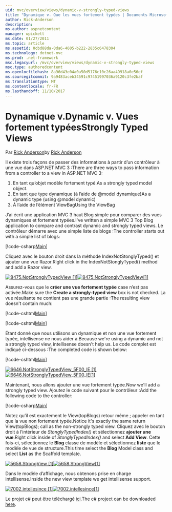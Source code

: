 ```yaml
---
uid: mvc/overview/views/dynamic-v-strongly-typed-views
title: "Dynamique v. Que les vues fortement typées | Documents Microsoft"
author: Rick-Anderson
description: 
ms.author: aspnetcontent
manager: wpickett
ms.date: 01/27/2011
ms.topic: article
ms.assetid: 0cbd88da-0da6-4605-b222-2835c6478304
ms.technology: dotnet-mvc
ms.prod: .net-framework
msc.legacyurl: /mvc/overview/views/dynamic-v-strongly-typed-views
msc.type: authoredcontent
ms.openlocfilehash: 8a96d43e04a0a50d5176c10c26aa49918a0e56ef
ms.sourcegitcommit: 9a9483aceb34591c97451997036a9120c3fe2baf
ms.translationtype: MT
ms.contentlocale: fr-FR
ms.lasthandoff: 11/10/2017
---
```

<a name="dynamic-v-strongly-typed-views"></a><span data-ttu-id="55a09-103">Dynamique v.</span><span class="sxs-lookup"><span data-stu-id="55a09-103">Dynamic v.</span></span> <span data-ttu-id="55a09-104">Vues fortement typées</span><span class="sxs-lookup"><span data-stu-id="55a09-104">Strongly Typed Views</span></span>
====================
<span data-ttu-id="55a09-105">Par [Rick Anderson](https://github.com/Rick-Anderson)</span><span class="sxs-lookup"><span data-stu-id="55a09-105">by [Rick Anderson](https://github.com/Rick-Anderson)</span></span>

<span data-ttu-id="55a09-106">Il existe trois façons de passer des informations à partir d’un contrôleur à une vue dans ASP.NET MVC 3 :</span><span class="sxs-lookup"><span data-stu-id="55a09-106">There are three ways to pass information from a controller to a view in ASP.NET MVC 3:</span></span>

1. <span data-ttu-id="55a09-107">En tant qu’objet modèle fortement typé.</span><span class="sxs-lookup"><span data-stu-id="55a09-107">As a strongly typed model object.</span></span>
2. <span data-ttu-id="55a09-108">En tant que type dynamique (à l’aide de @model dynamique)</span><span class="sxs-lookup"><span data-stu-id="55a09-108">As a dynamic type (using @model dynamic)</span></span>
3. <span data-ttu-id="55a09-109">À l’aide de l’élément ViewBag</span><span class="sxs-lookup"><span data-stu-id="55a09-109">Using the ViewBag</span></span>

<span data-ttu-id="55a09-110">J’ai écrit une application MVC 3 haut Blog simple pour comparer des vues dynamiques et fortement typées.</span><span class="sxs-lookup"><span data-stu-id="55a09-110">I've written a simple MVC 3 Top Blog application to compare and contrast dynamic and strongly typed views.</span></span> <span data-ttu-id="55a09-111">Le contrôleur démarre avec une simple liste de blogs :</span><span class="sxs-lookup"><span data-stu-id="55a09-111">The controller starts out with a simple list of blogs:</span></span>

[!code-csharp[Main](dynamic-v-strongly-typed-views/samples/sample1.cs)]

<span data-ttu-id="55a09-112">Cliquez avec le bouton droit dans la méthode IndexNotStonglyTyped() et ajouter une vue Razor.</span><span class="sxs-lookup"><span data-stu-id="55a09-112">Right click in the IndexNotStonglyTyped() method and add a Razor view.</span></span>

<span data-ttu-id="55a09-113">[![8475.NotStronglyTypedView [1]](dynamic-v-strongly-typed-views/_static/image2.png)](dynamic-v-strongly-typed-views/_static/image1.png)</span><span class="sxs-lookup"><span data-stu-id="55a09-113">[![8475.NotStronglyTypedView[1]](dynamic-v-strongly-typed-views/_static/image2.png)](dynamic-v-strongly-typed-views/_static/image1.png)</span></span>

<span data-ttu-id="55a09-114">Assurez-vous que le **créer une vue fortement typée** case n’est pas activée.</span><span class="sxs-lookup"><span data-stu-id="55a09-114">Make sure the **Create a strongly-typed view** box is not checked.</span></span> <span data-ttu-id="55a09-115">La vue résultante ne contient pas une grande partie :</span><span class="sxs-lookup"><span data-stu-id="55a09-115">The resulting view doesn't contain much:</span></span>

[!code-cshtml[Main](dynamic-v-strongly-typed-views/samples/sample2.cshtml)]

[!code-cshtml[Main](dynamic-v-strongly-typed-views/samples/sample3.cshtml)]

<span data-ttu-id="55a09-116">Étant donné que nous utilisons un dynamique et non une vue fortement typée, intellisense ne nous aider à.</span><span class="sxs-lookup"><span data-stu-id="55a09-116">Because we're using a dynamic and not a strongly typed view, intellisense doesn't help us.</span></span> <span data-ttu-id="55a09-117">Le code complet est indiqué ci-dessous :</span><span class="sxs-lookup"><span data-stu-id="55a09-117">The completed code is shown below:</span></span>

[!code-cshtml[Main](dynamic-v-strongly-typed-views/samples/sample4.cshtml)]

<span data-ttu-id="55a09-118">[![6646.NotStronglyTypedView_5F00_IE [1]](dynamic-v-strongly-typed-views/_static/image4.png)](dynamic-v-strongly-typed-views/_static/image3.png)</span><span class="sxs-lookup"><span data-stu-id="55a09-118">[![6646.NotStronglyTypedView_5F00_IE[1]](dynamic-v-strongly-typed-views/_static/image4.png)](dynamic-v-strongly-typed-views/_static/image3.png)</span></span>

<span data-ttu-id="55a09-119">Maintenant, nous allons ajouter une vue fortement typée.</span><span class="sxs-lookup"><span data-stu-id="55a09-119">Now we'll add a strongly typed view.</span></span> <span data-ttu-id="55a09-120">Ajoutez le code suivant pour le contrôleur :</span><span class="sxs-lookup"><span data-stu-id="55a09-120">Add the following code to the controller:</span></span>

[!code-csharp[Main](dynamic-v-strongly-typed-views/samples/sample5.cs)]


<span data-ttu-id="55a09-121">Notez qu’il est exactement le View(topBlogs) retour même ; appeler en tant que la vue non fortement typée.</span><span class="sxs-lookup"><span data-stu-id="55a09-121">Notice it's exactly the same return View(topBlogs); call as the non-strongly typed view.</span></span> <span data-ttu-id="55a09-122">Cliquez avec le bouton droit à l’intérieur de *StonglyTypedIndex()* et sélectionnez **ajouter une vue**.</span><span class="sxs-lookup"><span data-stu-id="55a09-122">Right click inside of *StonglyTypedIndex()* and select **Add View**.</span></span> <span data-ttu-id="55a09-123">Cette fois-ci, sélectionnez le **Blog** classe de modèle et sélectionnez **liste** que le modèle de vue de structure.</span><span class="sxs-lookup"><span data-stu-id="55a09-123">This time select the **Blog** Model class and select **List** as the Scaffold template.</span></span>

<span data-ttu-id="55a09-124">[![5658.StrongView [1]](dynamic-v-strongly-typed-views/_static/image6.png)](dynamic-v-strongly-typed-views/_static/image5.png)</span><span class="sxs-lookup"><span data-stu-id="55a09-124">[![5658.StrongView[1]](dynamic-v-strongly-typed-views/_static/image6.png)](dynamic-v-strongly-typed-views/_static/image5.png)</span></span>

<span data-ttu-id="55a09-125">Dans le modèle d’affichage, nous obtenons prise en charge intellisense.</span><span class="sxs-lookup"><span data-stu-id="55a09-125">Inside the new view template we get intellisense support.</span></span>

<span data-ttu-id="55a09-126">[![7002.intellesince [1]](dynamic-v-strongly-typed-views/_static/image8.png)](dynamic-v-strongly-typed-views/_static/image7.png)</span><span class="sxs-lookup"><span data-stu-id="55a09-126">[![7002.intellesince[1]](dynamic-v-strongly-typed-views/_static/image8.png)](dynamic-v-strongly-typed-views/_static/image7.png)</span></span>

<span data-ttu-id="55a09-127">Le projet c# peut être téléchargé [ici](https://blogs.msdn.com/cfs-file.ashx/__key/CommunityServer-Blogs-Components-WeblogFiles/00-00-01-11-73-SSMS/1817.Mvc3ViewDemo.zip).</span><span class="sxs-lookup"><span data-stu-id="55a09-127">The c# project can be downloaded [here](https://blogs.msdn.com/cfs-file.ashx/__key/CommunityServer-Blogs-Components-WeblogFiles/00-00-01-11-73-SSMS/1817.Mvc3ViewDemo.zip).</span></span>
